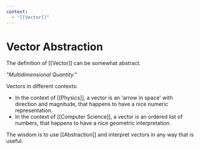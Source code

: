 ```yaml
---
context:
  - "[[Vector]]"
---
```


# Vector Abstraction

The definition of [[Vector]] can be somewhat abstract.

_"Multidimensional Quantity."_

Vectors in different contexts:
- In the context of [[Physics]], a vector is an 'arrow in space' with direction and magnitude, that happens to have a nice numeric representation.
- In the context of [[Computer Science]], a vector is an ordered list of numbers, that happens to have a nice geometric interpretation.

The wisdom is to use [[Abstraction]] and interpret vectors in any way that is useful.